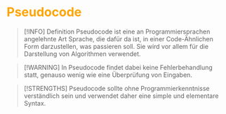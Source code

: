 # <font color = "orange">Pseudocode</font>
>[!INFO] Definition
>Pseudocode ist eine an Programmiersprachen angelehnte Art Sprache, die dafür da ist, in einer Code-Ähnlichen Form darzustellen, was passieren soll. Sie wird vor allem für die Darstellung von Algorithmen verwendet.

>[!WARNING] In Pseudocode findet dabei keine Fehlerbehandlung statt, genauso wenig wie eine Überprüfung von Eingaben.

>[!STRENGTHS] Pseudocode sollte ohne Programmierkenntnisse verständlich sein und verwendet daher eine simple und elementare Syntax.